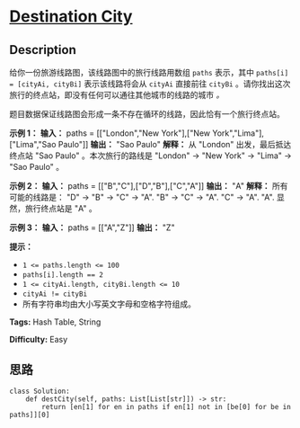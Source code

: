 # [Destination City][title]

## Description

给你一份旅游线路图，该线路图中的旅行线路用数组 `paths` 表示，其中 `paths[i] = [cityAi, cityBi]` 表示该线路将会从
`cityAi` 直接前往 `cityBi` 。请你找出这次旅行的终点站，即没有任何可以通往其他城市的线路的城市 _。_

题目数据保证线路图会形成一条不存在循环的线路，因此恰有一个旅行终点站。



**示例 1：**
            **输入：** paths = [["London","New York"],["New York","Lima"],["Lima","Sao Paulo"]]    **输出：** "Sao Paulo"     **解释：** 从 "London" 出发，最后抵达终点站 "Sao Paulo" 。本次旅行的路线是 "London" -> "New York" -> "Lima" -> "Sao Paulo" 。    

**示例 2：**
            **输入：** paths = [["B","C"],["D","B"],["C","A"]]    **输出：** "A"    **解释：** 所有可能的线路是：    "D" -> "B" -> "C" -> "A".     "B" -> "C" -> "A".     "C" -> "A".     "A".     显然，旅行终点站是 "A" 。    

**示例 3：**
            **输入：** paths = [["A","Z"]]    **输出：** "Z"    



**提示：**

  * `1 <= paths.length <= 100`
  * `paths[i].length == 2`
  * `1 <= cityAi.length, cityBi.length <= 10`
  * `cityAi != cityBi`
  * 所有字符串均由大小写英文字母和空格字符组成。


**Tags:** Hash Table, String

**Difficulty:** Easy

## 思路

``` python3
class Solution:
    def destCity(self, paths: List[List[str]]) -> str:
        return [en[1] for en in paths if en[1] not in [be[0] for be in paths]][0]
```

[title]: https://leetcode-cn.com/problems/destination-city
